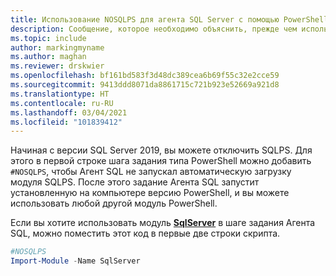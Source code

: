 ```yaml
---
title: Использование NOSQLPS для агента SQL Server с помощью PowerShell
description: Сообщение, которое необходимо объяснить, прежде чем использовать командлет sqlserver PowerShell вместо командлета sqlps с агентом SQL Server
ms.topic: include
author: markingmyname
ms.author: maghan
ms.reviewer: drskwier
ms.openlocfilehash: bf161bd583f3d48dc389cea6b69f55c32e2cce59
ms.sourcegitcommit: 9413ddd8071da8861715c721b923e52669a921d8
ms.translationtype: HT
ms.contentlocale: ru-RU
ms.lasthandoff: 03/04/2021
ms.locfileid: "101839412"
---
```

Начиная с версии SQL Server 2019, вы можете отключить SQLPS. Для этого в первой строке шага задания типа PowerShell можно добавить `#NOSQLPS`, чтобы Агент SQL не запускал автоматическую загрузку модуля SQLPS. После этого задание Агента SQL запустит установленную на компьютере версию PowerShell, и вы можете использовать любой другой модуль PowerShell.

Если вы хотите использовать модуль [**SqlServer**](https://www.powershellgallery.com/packages/Sqlserver/21.1.18235) в шаге задания Агента SQL, можно поместить этот код в первые две строки скрипта.

```powershell
#NOSQLPS
Import-Module -Name SqlServer
```